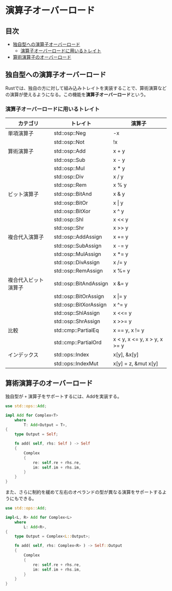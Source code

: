 # 演算子オーバーロード


## 目次

- [独自型への演算子オーバーロード](#独自型への演算子オーバーロード)
	- [演算子オーバーロードに用いるトレイト](#演算子オーバーロードに用いるトレイト)
- [算術演算子のオーバーロード](#算術演算子のオーバーロード)


## 独自型への演算子オーバーロード

Rustでは、独自の方に対して組み込みトレイトを実装することで、算術演算などの演算が使えるようになる。この機能を**演算子オーバーロード**という。

### 演算子オーバーロードに用いるトレイト

| カテゴリ             | トレイト               | 演算子                       |
|----------------------|------------------------|------------------------------|
| 単項演算子           | std::osp::Neg          | \-x                          |
|                      | std::osp::Not          | \!x                          |
| 算術演算子           | std::osp::Add          | x \+ y                       |
|                      | std::osp::Sub          | x \- y                       |
|                      | std::osp::Mul          | x \* y                       |
|                      | std::osp::Div          | x / y                        |
|                      | std::osp::Rem          | x % y                        |
| ビット演算子         | std::osp::BitAnd       | x & y                        |
|                      | std::osp::BitOr        | x \| y                       |
|                      | std::osp::BitXor       | x ^ y                        |
|                      | std::osp::Shl          | x << y                       |
|                      | std::osp::Shr          | x >> y                       |
| 複合代入演算子       | std::osp::AddAssign    | x \+= y                      |
|                      | std::osp::SubAssign    | x \-= y                      |
|                      | std::osp::MulAssign    | x \*= y                      |
|                      | std::osp::DivAssign    | x /= y                       |
|                      | std::osp::RemAssign    | x %= y                       |
| 複合代入ビット演算子 | std::osp::BitAndAssign | x &= y                       |
|                      | std::osp::BitOrAssign  | x \|= y                      |
|                      | std::osp::BitXorAssign | x ^= y                       |
|                      | std::osp::ShlAssign    | x <<= y                      |
|                      | std::osp::ShrAssign    | x >>= y                      |
| 比較                 | std::cmp::PartialEq    | x == y, x != y               |
|                      | std::cmp::PartialOrd   | x < y, x <= y, x > y, x >= y |
| インデックス         | std::ops::Index        | x[y], &x[y]                  |
|                      | std::ops::IndexMut     | x[y] = z, &mut x[y]          |


## 算術演算子のオーバーロード

独自型が `+` 演算子をサポートするには、Addを実装する。

```rust
use std::ops::Add;

impl Add for Complex<T>
    where
        T: Add<Output = T>,
{
    type Output = Self;

    fn add( self, rhs: Self ) -> Self
    {
        Complex
        {
            re: self.re + rhs.re,
            im: self.im + rhs.im,
        }
    }
}
```

また、さらに制約を緩めて左右のオペランドの型が異なる演算をサポートするようにもできる。

```rust
use std::ops::Add;

impl<L, R> Add for Complex<L>
    where
        L: Add<R>,
{
    type Output = Complex<L::Output>;

    fn add( self, rhs: Complex<R> ) -> Self::Output
    {
        Complex
        {
            re: self.re + rhs.re,
            im: self.im + rhs.im,
        }
    }
}
```

